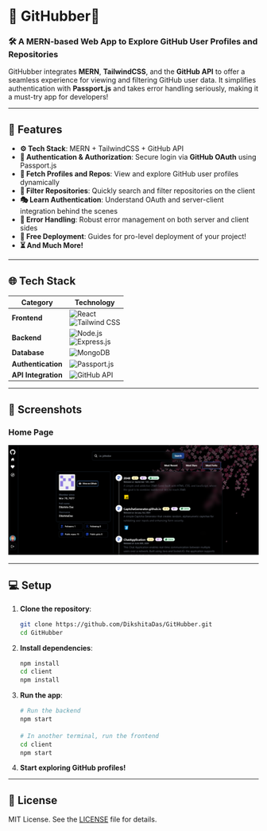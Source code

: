 # 🌟 GitHubber🌟  
 
### 🛠️ **A MERN-based Web App to Explore GitHub User Profiles and Repositories**  

GitHubber integrates **MERN**, **TailwindCSS**, and the **GitHub API** to offer a seamless experience for viewing and filtering GitHub user data. It simplifies authentication with **Passport.js** and takes error handling seriously, making it a must-try app for developers!  

---

## 🚀 **Features**  

- **⚙️ Tech Stack**: MERN + TailwindCSS + GitHub API  
- **🔑 Authentication & Authorization**: Secure login via **GitHub OAuth** using Passport.js  
- **👾 Fetch Profiles and Repos**: View and explore GitHub user profiles dynamically  
- **🚀 Filter Repositories**: Quickly search and filter repositories on the client  
- **🎭 Learn Authentication**: Understand OAuth and server-client integration behind the scenes  
- **🐛 Error Handling**: Robust error management on both server and client sides  
- **🎃 Free Deployment**: Guides for pro-level deployment of your project!  
- **⏳ And Much More!**  

---

## 🌐 **Tech Stack**  


| **Category**       | **Technology**                                                                                  |
|---------------------|-----------------------------------------------------------------------------------------------|
| **Frontend**        | ![React](https://img.shields.io/badge/React-20232A?style=for-the-badge&logo=react&logoColor=61DAFB) <br> ![Tailwind CSS](https://img.shields.io/badge/TailwindCSS-06B6D4?style=for-the-badge&logo=tailwindcss&logoColor=white) |
| **Backend**         | ![Node.js](https://img.shields.io/badge/Node.js-339933?style=for-the-badge&logo=nodedotjs&logoColor=white) <br> ![Express.js](https://img.shields.io/badge/Express.js-404D59?style=for-the-badge)                       |
| **Database**        | ![MongoDB](https://img.shields.io/badge/MongoDB-4EA94B?style=for-the-badge&logo=mongodb&logoColor=white)                                               |
| **Authentication**  | ![Passport.js](https://img.shields.io/badge/Passport.js-34E27A?style=for-the-badge&logo=passport&logoColor=white)                                        |
| **API Integration** | ![GitHub API](https://img.shields.io/badge/GitHub%20API-181717?style=for-the-badge&logo=github&logoColor=white)                                         | 

---

## 📸 **Screenshots**  

### **Home Page**  
<img src="https://github.com/DikshitaDas/GitHubber/blob/main/screenshots/gt-3.png" width="800" >  
  

---

## 💻 **Setup**  

1. **Clone the repository**:  
   ```bash
   git clone https://github.com/DikshitaDas/GitHubber.git
   cd GitHubber
   ```  

2. **Install dependencies**:  
   ```bash
   npm install
   cd client
   npm install
   ```  

3. **Run the app**:  
   ```bash
   # Run the backend  
   npm start  

   # In another terminal, run the frontend  
   cd client  
   npm start  
   ```  

4. **Start exploring GitHub profiles!**  

---


## 📜 **License**  

MIT License. See the [LICENSE](LICENSE) file for details.  

